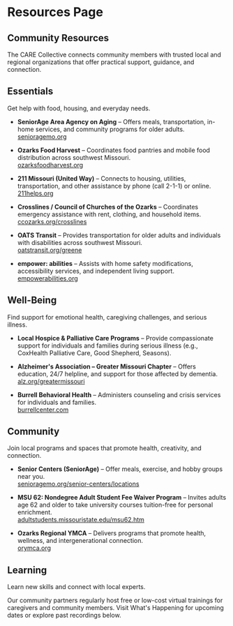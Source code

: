 # Resources Page

## Community Resources

The CARE Collective connects community members with trusted local and regional organizations that offer practical support, guidance, and connection.

## Essentials

Get help with food, housing, and everyday needs.

- **SeniorAge Area Agency on Aging** – Offers meals, transportation, in-home services, and community programs for older adults.  
  [senioragemo.org](https://senioragemo.org)

- **Ozarks Food Harvest** – Coordinates food pantries and mobile food distribution across southwest Missouri.  
  [ozarksfoodharvest.org](https://ozarksfoodharvest.org)

- **211 Missouri (United Way)** – Connects to housing, utilities, transportation, and other assistance by phone (call 2-1-1) or online.  
  [211helps.org](https://211helps.org)

- **Crosslines / Council of Churches of the Ozarks** – Coordinates emergency assistance with rent, clothing, and household items.  
  [ccozarks.org/crosslines](https://ccozarks.org/crosslines)

- **OATS Transit** – Provides transportation for older adults and individuals with disabilities across southwest Missouri.  
  [oatstransit.org/greene](https://oatstransit.org/greene)

- **empower: abilities** – Assists with home safety modifications, accessibility services, and independent living support.  
  [empowerabilities.org](https://empowerabilities.org)

## Well-Being

Find support for emotional health, caregiving challenges, and serious illness.

- **Local Hospice & Palliative Care Programs** – Provide compassionate support for individuals and families during serious illness (e.g., CoxHealth Palliative Care, Good Shepherd, Seasons).

- **Alzheimer's Association – Greater Missouri Chapter** – Offers education, 24/7 helpline, and support for those affected by dementia.  
  [alz.org/greatermissouri](https://alz.org/greatermissouri)

- **Burrell Behavioral Health** – Administers counseling and crisis services for individuals and families.  
  [burrellcenter.com](https://burrellcenter.com)

## Community

Join local programs and spaces that promote health, creativity, and connection.

- **Senior Centers (SeniorAge)** – Offer meals, exercise, and hobby groups near you.  
  [senioragemo.org/senior-centers/locations](https://senioragemo.org/senior-centers/locations)

- **MSU 62: Nondegree Adult Student Fee Waiver Program** – Invites adults age 62 and older to take university courses tuition-free for personal enrichment.  
  [adultstudents.missouristate.edu/msu62.htm](https://adultstudents.missouristate.edu/msu62.htm)

- **Ozarks Regional YMCA** – Delivers programs that promote health, wellness, and intergenerational connection.  
  [orymca.org](https://orymca.org)

## Learning

Learn new skills and connect with local experts.

Our community partners regularly host free or low-cost virtual trainings for caregivers and community members. Visit What's Happening for upcoming dates or explore past recordings below.
